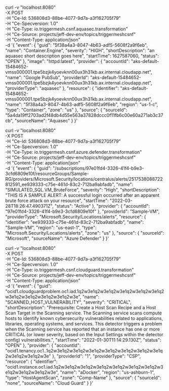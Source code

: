 curl -v  "localhost:8080" \
       -X POST \
       -H "Ce-Id: 536808d3-88be-4077-9d7a-a3f162705f79" \
       -H "Ce-Specversion: 1.0" \
       -H "Ce-Type: io.triggermesh.csnf.aquasec.transformation" \
       -H "Ce-Source: projects/jeff-dev-env/topics/triggermeshcsnf" \
       -H "Content-Type: application/json" \
       -d '{
  "event": {
    "guid": "5f38a4a3-8047-4b63-adf5-5608f2a9f6eb",
    "name": "Container.Engine",
    "severity": "HIGH",
    "shortDescription": "an aquasec short description goes here",
    "startTime": 1627587060,
    "status": "OPEN"
  },
  "image": "httpd:latest",
  "provider": {
    "accountId": "aks-default-15484652-vmss000001.tpe5bzjk4yoevknn00ux3h31kb.ax.internal.cloudapp.net",
    "name": "Google PubSub",
    "providerId": "aks-default-15484652-vmss000001.tpe5bzjk4yoevknn00ux3h31kb.ax.internal.cloudapp.net",
    "providerType": "aquasec"
  },
  "resource": {
    "identifier": "aks-default-15484652-vmss000001.tpe5bzjk4yoevknn00ux3h31kb.ax.internal.cloudapp.net",
    "name": "5f38a4a3-8047-4b63-adf5-5608f2a9f6eb",
    "region": "us-1-c",
    "type": "Container",
    "zone": "us"
  },
  "source": {
    "sourceId": "5a4da19ff2703ad2f48db4d55e563a37828dccc0f11fb6c00e60a271ab3c37cb",
    "sourceName": "Aquasec"
  }
}'


curl -v  "localhost:8080" \
       -X POST \
       -H "Ce-Id: 536808d3-88be-4077-9d7a-a3f162705f79" \
       -H "Ce-Specversion: 1.0" \
       -H "Ce-Type: io.triggermesh.csnf.azure.defender.transformation" \
       -H "Ce-Source: projects/jeff-dev-env/topics/triggermeshcsnf" \
       -H "Content-Type: application/json" \
       -d '{
  "event": {
    "guid": "/subscriptions/97e01fd4-3326-41f4-b9e3-3cfd6809e10f/resourceGroups/Sample-RG/providers/Microsoft.Security/locations/centralus/alerts/2517538088722812591_ee939333-c75e-461d-83c2-712ba9abfadb",
    "name": "SIMULATED_SQL.VM_BruteForce",
    "severity": "High",
    "shortDescription": "THIS IS A SAMPLE ALERT: A successful login occurred after an apparent brute force attack on your resource",
    "startTime": "2022-03-28T18:26:47.490371Z",
    "status": "Active"
  },
  "provider": {
    "accountId": "97e01fd4-3326-41f4-b9e3-3cfd6809e10f"
  },
  "providerId": "Sample-VM",
  "providerType": "Microsoft.Security/Locations/alerts",
  "resource": {
    "identifier": "ee939333-c75e-461d-83c2-712ba9abfadb",
    "name": "Sample-VM",
    "region": "us-east-1",
    "type": "Microsoft.Security/Locations/alerts",
    "zone": "us"
  },
  "source": {
    "sourceId": "Microsoft",
    "sourceName": "Azure Defender"
  }
}'



curl -v  "localhost:8080" \
       -X POST \
       -H "Ce-Id: 536808d3-88be-4077-9d7a-a3f162705f79" \
       -H "Ce-Specversion: 1.0" \
       -H "Ce-Type: io.triggermesh.csnf.cloudguard.transformation" \
       -H "Ce-Source: projects/jeff-dev-env/topics/triggermeshcsnf" \
       -H "Content-Type: application/json" \
       -d '{
  "event": {
    "guid": "ocid1.cloudguardproblem.oc1.iad.1q2w3e1q2w3e1q2w3e1q2w3e1q2w3e1q2w3e1q2w3e1q2w3e1q2w3e1q2w3e",
    "name": "SCANNED_HOST_VULNERABILITY",
    "severity": "CRITICAL",
    "shortDescription": "Prerequisite: Create a Host Scan Recipe and a Host Scan Target in the Scanning service. The Scanning service scans compute hosts to identify known cybersecurity vulnerabilities related to applications, libraries, operating systems, and services. This detector triggers a problem when the Scanning service has reported that an instance has one or more CRITICAL (or lower severity, based on the Input Settings within the detector config) vulnerabilities.",
    "startTime": "2022-01-30T11:14:29.130Z",
    "status": "OPEN"
  },
  "provider": {
    "accountId": "ocid1.tenancy.oc1..1q2w3e1q2w3e1q2w3e1q2w3e1q2w3e1q2w3e1q2w3e1q2w3e1q2w3e1q2w3e"
  },
  "providerId": "1",
  "providerType": "CSP",
  "resource": {
    "identifier": "ocid1.instance.oc1.iad.1q2w3e1q2w3e1q2w3e1q2w3e1q2w3e1q2w3e1q2w3e1q2w3e1q2w3e1q2w3e",
    "name": "aDocker",
    "region": "us-ashburn-1",
    "type": "HostAgentScan",
    "zone": "Comp-Name"
  },
  "source": {
    "sourceId": "none",
    "sourceName": "Cloud Guard"
  }
}'
